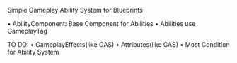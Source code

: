 Simple Gameplay Ability System for Blueprints

• AbilityComponent: Base Component for Abilities
• Abilities use GameplayTag

TO DO:
• GameplayEffects(like GAS)
• Attributes(like GAS)
• Most Condition for Ability System
